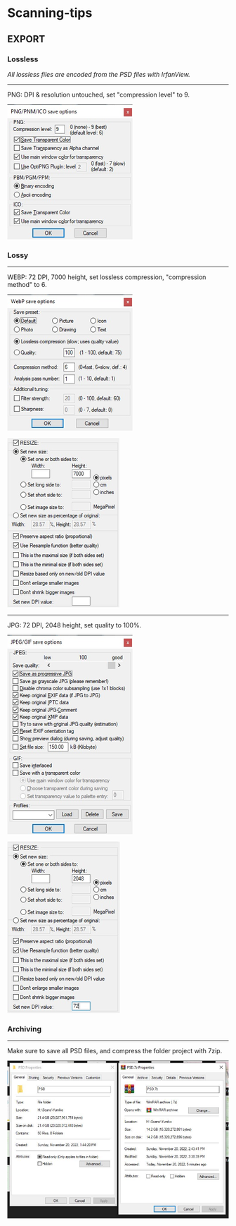 # Scanning-tips


## EXPORT

### Lossless
*All lossless files are encoded from the PSD files with IrfanView.*

________________
PNG: DPI & resolution untouched, set "compression level" to 9.

![Export PNG 01](/Assets/Export-PNG01.jpg)

### Lossy
________________
WEBP: 72 DPI, 7000 height, set lossless compression, "compression method" to 6.

![Export WEBP 01](/Assets/Export-WEBP01.jpg)

![Export WEBP 02](/Assets/Export-WEBP02.jpg)

________________
JPG: 72 DPI, 2048 height, set quality to 100%.

![Export JPG 01](/Assets/Export-JPG01.jpg)

![Export JPG 02](/Assets/Export-JPG02.jpg)

### Archiving
________________

Make sure to save all PSD files, and compress the folder project with 7zip.

![Export PSD 01](/Assets/Export-PSD01.jpg)
